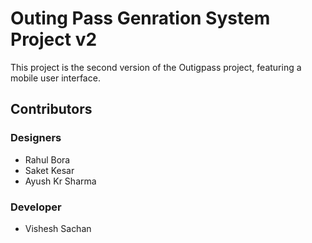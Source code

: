 # Outing Pass Genration System Project v2

This project is the second version of the Outigpass project, featuring a mobile user interface.

## Contributors

### Designers
- Rahul Bora
- Saket Kesar
- Ayush Kr Sharma


### Developer
- Vishesh Sachan